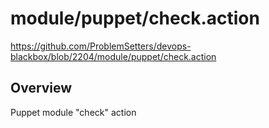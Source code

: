 # module/puppet/check.action

https://github.com/ProblemSetters/devops-blackbox/blob/2204/module/puppet/check.action

## Overview

Puppet module "check" action


